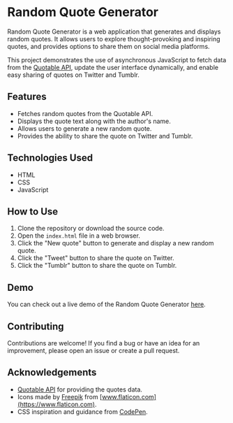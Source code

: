 # Random Quote Generator

Random Quote Generator is a web application that generates and displays random quotes. It allows users to explore thought-provoking and inspiring quotes, and provides options to share them on social media platforms.

This project demonstrates the use of asynchronous JavaScript to fetch data from the [Quotable API](https://github.com/lukePeavey/quotable), update the user interface dynamically, and enable easy sharing of quotes on Twitter and Tumblr.

## Features

- Fetches random quotes from the Quotable API.
- Displays the quote text along with the author's name.
- Allows users to generate a new random quote.
- Provides the ability to share the quote on Twitter and Tumblr.

## Technologies Used

- HTML
- CSS
- JavaScript

## How to Use

1. Clone the repository or download the source code.
2. Open the `index.html` file in a web browser.
3. Click the "New quote" button to generate and display a new random quote.
4. Click the "Tweet" button to share the quote on Twitter.
5. Click the "Tumblr" button to share the quote on Tumblr.

## Demo

You can check out a live demo of the Random Quote Generator [here](https://your-demo-link.com).

## Contributing

Contributions are welcome! If you find a bug or have an idea for an improvement, please open an issue or create a pull request.

## Acknowledgements

- [Quotable API](https://github.com/lukePeavey/quotable) for providing the quotes data.
- Icons made by [Freepik](https://www.freepik.com) from [www.flaticon.com](https://www.flaticon.com).
- CSS inspiration and guidance from [CodePen](https://codepen.io).
